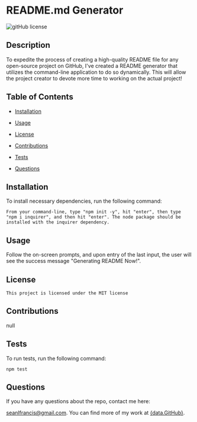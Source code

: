# README.md Generator 
![gitHub license](https://img.shields.io/badge/license-MIT-blue.svg)
## Description

To expedite the process of creating a high-quality README file for any open-source project on GitHub, I've created a README generator that utilizes the command-line application to do so dynamically. This will allow the project creator to devote more time to working on the actual project!

## Table of Contents

* [Installation](#Installation)

* [Usage](#Usage)

* [License](#license)


* [Contributions](#Contributions)

* [Tests](#Tests)

* [Questions](#Questions)

## Installation

To install necessary dependencies, run the following command: 

```
From your command-line, type "npm init -y", hit "enter", then type "npm i inquirer", and then hit "enter". The node package should be installed with the inquirer dependency.
```

## Usage

Follow the on-screen prompts, and upon entry of the last input, the user will see the success message "Generating README Now!". 

## License
    This project is licensed under the MIT license

## Contributions

null

## Tests

To run tests, run the following command:

```
npm test
```

## Questions

If you have any questions about the repo, contact me here: 

seanlfrancis@gmail.com. You can find more of my work at [{data.GitHub}](https://github.com/codeSweats/).

